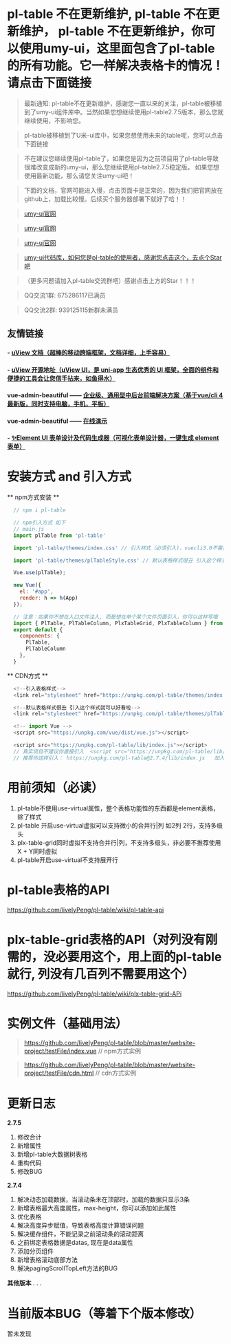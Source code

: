 # pl-table  不在更新维护, pl-table  不在更新维护， pl-table  不在更新维护，你可以使用umy-ui，这里面包含了pl-table的所有功能。它一样解决表格卡的情况！请点击下面链接

> 最新通知: pl-table不在更新维护，感谢您一直以来的关注，pl-table被移植到了umy-ui组件库中。当然如果您想继续使用pl-table2.7.5版本，那么您就继续使用，不影响您。

> pl-table被移植到了U米-ui库中，如果您想使用未来的table呢，您可以点击下面链接

> 不在建议您继续使用pl-table了，如果您是因为之前项目用了pl-table导致很难改变成新的umy-ui，那么您继续使用pl-table2.7.5稳定版。 如果您想使用最新功能，那么请您关注umy-ui吧！

> 下面的文档，官网可能进入慢，点击页面卡是正常的，因为我们把官网放在github上，加载比较慢。后续买个服务器部署下就好了哈！！

> [umy-ui官网](https://u-leo.github.io/umy-ui/docs/index.html)

> [umy-ui官网](https://u-leo.github.io/umy-ui/docs/index.html)

> [umy-ui官网](https://u-leo.github.io/umy-ui/docs/index.html)

> [umy-ui代码库，如何您是pl-table的使用者，感谢您点击这个，去点个Star吧](https://github.com/u-leo/umy-ui)

> （更多问题请加入pl-table交流群吧）感谢点击上方的Star！！！

> QQ交流1群: 675286117已满员

> QQ交流2群: 939125115新群未满员


## 友情链接

#### - [uView 文档（超棒的移动跨端框架，文档详细，上手容易）](https://uviewui.com/)

#### - [uView 开源地址（uView UI，是 uni-app 生态优秀的 UI 框架，全面的组件和便捷的工具会让您信手拈来，如鱼得水）](https://github.com/YanxinNet/uView)

#### **vue-admin-beautiful** —— [企业级、通用型中后台前端解决方案（基于vue/cli 4 最新版，同时支持电脑，手机，平板）](https://github.com/chuzhixin/vue-admin-beautiful)

#### **vue-admin-beautiful** —— [在线演示](http://beautiful.panm.cn/vue-admin-beautiful/#/index)

#### - [✨Element UI 表单设计及代码生成器（可视化表单设计器，一键生成 element 表单）](https://github.com/JakHuang/form-generator)

# 安装方式 and 引入方式
  ** npm方式安装 **
``` javascript
  // npm i pl-table

  // npm引入方式 如下
  // main.js
  import plTable from 'pl-table'

  import 'pl-table/themes/index.css' // 引入样式（必须引入)，vuecli3.0不需要配置，cli2.0请查看webpack是否配置了url-loader对woff，ttf文件的引用,不配置会报错哦

  import 'pl-table/themes/plTableStyle.css' // 默认表格样式很丑 引入这个样式就可以好看啦（如果你不喜欢这个样式，就不要引入，不引入就跟ele表格样式一样）

  Vue.use(plTable);

  new Vue({
    el: '#app',
    render: h => h(App)
  });

  // 注意：如果你不想在入口文件注入, 而是想在单个某个文件页面引入，你可以这样写哦
  import { PlTable, PlTableColumn, PlxTableGrid, PlxTableColumn } from 'pl-table';
  export default {
    components: {
      PlTable,
      PlTableColumn
    },
  }
```

  ** CDN方式 **
``` javascript
  <!--引入表格样式-->
  <link rel="stylesheet" href="https://unpkg.com/pl-table/themes/index.css">

  <!--默认表格样式很丑 引入这个样式就可以好看啦-->
  <link rel="stylesheet" href="https://unpkg.com/pl-table/themes/plTableStyle.css">

  <!-- import Vue -->
  <script src="https://unpkg.com/vue/dist/vue.js"></script>

  <script src="https://unpkg.com/pl-table/lib/index.js"></script>
  // 真实项目不建议你直接引入  <script src="https://unpkg.com/pl-table/lib/index.js"></script>这样去引如会直接下最新版本，如果你的项目打包发     // 布了，然后遇见pl-table大更新 你可能项目会报错。
  // 推荐你这样引入： https://unpkg.com/pl-table@2.7.4/lib/index.js   加入版本号！
```


# 用前须知（必读）
   1. pl-table不使用use-virtual属性，整个表格功能性的东西都是element表格，除了样式
   2. pl-table 开启use-virtual虚拟可以支持微小的合并行|列 如2列 2行，支持多级头
   3. plx-table-grid同时虚拟不支持合并行|列，不支持多级头，非必要不推荐使用X + Y同时虚拟
   4. pl-table开启use-virtual不支持展开行

# pl-table表格的API
  https://github.com/livelyPeng/pl-table/wiki/pl-table-api

# plx-table-grid表格的API（对列没有刚需的，没必要用这个，用上面的pl-table就行, 列没有几百列不需要用这个）
  https://github.com/livelyPeng/pl-table/wiki/plx-table-grid-APi

# 实例文件（基础用法）
>  https://github.com/livelyPeng/pl-table/blob/master/website-project/testFile/index.vue // npm方式实例

>  https://github.com/livelyPeng/pl-table/blob/master/website-project/testFile/cdn.html // cdn方式实例


# 更新日志
**2.7.5**
1. 修改合计
2. 新增属性
3. 新增pl-table大数据树表格
4. 重构代码
5. 修改BUG


**2.7.4**
1. 解决动态加载数据，当滚动条未在顶部时，加载的数据只显示3条
2. 新增表格最大高度属性，max-height，你可以添加如此属性
3. 优化表格
4. 解决高度异步赋值，导致表格高度计算错误问题
5. 解决缓存组件，不能记录之前滚动条的滚动距离
6. 之前绑定表格数据是datas, 现在是data属性
7. 添加分页组件
8. 新增表格滚动底部方法
9. 解决pagingScrollTopLeft方法的BUG

 **其他版本**
 .
 .
 .

# 当前版本BUG（等着下个版本修改）
 暂未发现

